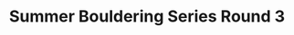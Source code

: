 ---
layout: post
title: Summer Bouldering Series Round 3
month: August
venue: Colchester Climbing Project
time: 6-9pm
link: https://www.facebook.com/ColchesterClimbingProject/
---
